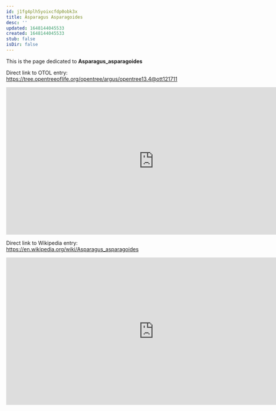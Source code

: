```yaml
---
id: j1fg4plh5yoixcfdp0obk3x
title: Asparagus Asparagoides
desc: ''
updated: 1648144045533
created: 1648144045533
stub: false
isDir: false
---
```

This is the page dedicated to **Asparagus_asparagoides**


Direct link to OTOL entry: https://tree.opentreeoflife.org/opentree/argus/opentree13.4@ott121711



<html>
    <body>
    <iframe src="https://tree.opentreeoflife.org/opentree/argus/opentree13.4@ott121711"
    width="800" height="400" frameborder="0" allowfullscreen> </iframe>
    </body>
</html>
    


Direct link to Wikipedia entry: https://en.wikipedia.org/wiki/Asparagus_asparagoides



<html>
    <body>
    <iframe src="https://en.wikipedia.org/wiki/Asparagus_asparagoides"
    width="800" height="400" frameborder="0" allowfullscreen> </iframe>
    </body>
</html>
    
